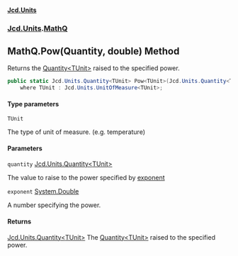 #### [Jcd.Units](index.md 'index')
### [Jcd.Units](Jcd.Units.md 'Jcd.Units').[MathQ](MathQ.md 'Jcd.Units.MathQ')

## MathQ.Pow<TUnit>(Quantity<TUnit>, double) Method

Returns the [Quantity&lt;TUnit&gt;](Quantity_TUnit_.md 'Jcd.Units.Quantity<TUnit>') raised to the specified power.

```csharp
public static Jcd.Units.Quantity<TUnit> Pow<TUnit>(Jcd.Units.Quantity<TUnit> quantity, double exponent)
    where TUnit : Jcd.Units.UnitOfMeasure<TUnit>;
```
#### Type parameters

<a name='Jcd.Units.MathQ.Pow_TUnit_(Jcd.Units.Quantity_TUnit_,double).TUnit'></a>

`TUnit`

The type of unit of measure. (e.g. temperature)
#### Parameters

<a name='Jcd.Units.MathQ.Pow_TUnit_(Jcd.Units.Quantity_TUnit_,double).quantity'></a>

`quantity` [Jcd.Units.Quantity&lt;](Quantity_TUnit_.md 'Jcd.Units.Quantity<TUnit>')[TUnit](MathQ.Pow.hcoeYokIqZIPXFJOLkT24Q.md#Jcd.Units.MathQ.Pow_TUnit_(Jcd.Units.Quantity_TUnit_,double).TUnit 'Jcd.Units.MathQ.Pow<TUnit>(Jcd.Units.Quantity<TUnit>, double).TUnit')[&gt;](Quantity_TUnit_.md 'Jcd.Units.Quantity<TUnit>')

The value to raise to the power specified by [exponent](MathQ.Pow.hcoeYokIqZIPXFJOLkT24Q.md#Jcd.Units.MathQ.Pow_TUnit_(Jcd.Units.Quantity_TUnit_,double).exponent 'Jcd.Units.MathQ.Pow<TUnit>(Jcd.Units.Quantity<TUnit>, double).exponent')

<a name='Jcd.Units.MathQ.Pow_TUnit_(Jcd.Units.Quantity_TUnit_,double).exponent'></a>

`exponent` [System.Double](https://docs.microsoft.com/en-us/dotnet/api/System.Double 'System.Double')

A number specifying the power.

#### Returns
[Jcd.Units.Quantity&lt;](Quantity_TUnit_.md 'Jcd.Units.Quantity<TUnit>')[TUnit](MathQ.Pow.hcoeYokIqZIPXFJOLkT24Q.md#Jcd.Units.MathQ.Pow_TUnit_(Jcd.Units.Quantity_TUnit_,double).TUnit 'Jcd.Units.MathQ.Pow<TUnit>(Jcd.Units.Quantity<TUnit>, double).TUnit')[&gt;](Quantity_TUnit_.md 'Jcd.Units.Quantity<TUnit>')
The [Quantity&lt;TUnit&gt;](Quantity_TUnit_.md 'Jcd.Units.Quantity<TUnit>') raised to the specified power.